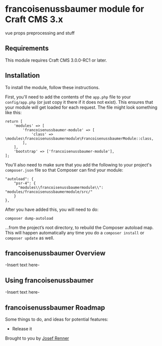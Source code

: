 # francoisenussbaumer module for Craft CMS 3.x

vue props preprocessing and stuff

## Requirements

This module requires Craft CMS 3.0.0-RC1 or later.

## Installation

To install the module, follow these instructions.

First, you'll need to add the contents of the `app.php` file to your `config/app.php` (or just copy it there if it does not exist). This ensures that your module will get loaded for each request. The file might look something like this:
```
return [
    'modules' => [
        'francoisenussbaumer-module' => [
            'class' => \modules\francoisenussbaumermodule\FrancoisenussbaumerModule::class,
        ],
    ],
    'bootstrap' => ['francoisenussbaumer-module'],
];
```
You'll also need to make sure that you add the following to your project's `composer.json` file so that Composer can find your module:

    "autoload": {
        "psr-4": {
          "modules\\francoisenussbaumermodule\\": "modules/francoisenussbaumermodule/src/"
        }
    },

After you have added this, you will need to do:

    composer dump-autoload
 
 …from the project’s root directory, to rebuild the Composer autoload map. This will happen automatically any time you do a `composer install` or `composer update` as well.

## francoisenussbaumer Overview

-Insert text here-

## Using francoisenussbaumer

-Insert text here-

## francoisenussbaumer Roadmap

Some things to do, and ideas for potential features:

* Release it

Brought to you by [Josef Renner](josefrenner.ch)
